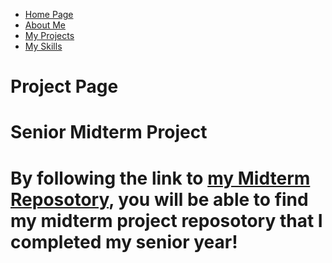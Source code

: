 <ul class="nav justify-content-center">
  <li class="nav-item">
    <a class="nav-link active" href="index">Home Page</a>
  </li>
  <li class="nav-item">
    <a class="nav-link" href="About">About Me</a>
  </li>
  <li class="nav-item">
    <a class="nav-link" href="Project">My Projects</a>
  </li>
  <li class="nav-item">
    <a class="nav-link" href="Skills">My Skills</a>
  </li>
</ul>
<h1>Project Page<h1/>

  <h1>Senior Midterm Project<h1>
    <p>By following the link to <a href="https://github.com/MIS-3033/midterm-project-SeanThompsonOU">my Midterm Reposotory</a>, you will be able to find my midterm project reposotory that I completed my senior year!<p>
    

